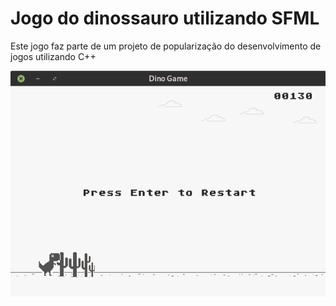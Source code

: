 # Jogo do dinossauro utilizando SFML

Este jogo faz parte de um projeto de popularização do desenvolvimento de jogos utilizando C++

![Imagem do Jogo](https://github.com/sergiosvieira/sfml-dino/blob/master/dino.gif)
